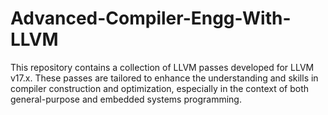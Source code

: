 # Advanced-Compiler-Engg-With-LLVM
This repository contains a collection of LLVM passes developed for LLVM v17.x. These passes are tailored to enhance the understanding and skills in compiler construction and optimization, especially in the context of both general-purpose and embedded systems programming.